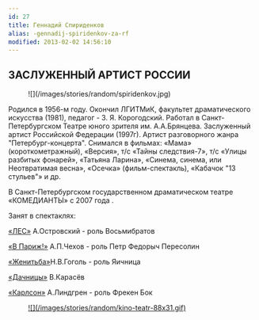 ```yaml
---
id: 27
title: Геннадий Спириденков
alias: -gennadij-spiridenkov-za-rf
modified: 2013-02-02 14:56:10
---
```


## ЗАСЛУЖЕННЫЙ АРТИСТ РОССИИ

<figure>
![](/images/stories/random/spiridenkov.jpg)
</figure>

Родился в 1956-м году. Окончил ЛГИТМиК, факультет драматического искусства (1981), педагог - З. Я. Корогодский. Работал в Санкт-Петербургском Театре юного зрителя им. А.А.Брянцева. Заслуженный артист Российской Федерации (1997г). Артист разговорного жанра "Петербург-концерта". Снимался в фильмах: «Мама» (короткометражный), «Версия», т/с «Тайны следствия-7», т/с «Улицы разбитых фонарей», «Татьяна Ларина», «Синема, синема, или Неотвратимая весна», «Осечка» (фильм-спектакль), «Кабачок "13 стульев"» и др.

В Санкт-Петербургском государственном драматическом театре «КОМЕДИАНТЫ» с 2007 года .

Занят в спектаклях:

[«ЛЕС»](91-les.html) А.Островский - роль Восьмибратов

[«В Париж!»](41-v-paris.html) А.П.Чехов - роль Петр Федорыч Пересолин

[«Женитьба»](69-genitba.html)Н.В.Гоголь - роль Яичница

[«Дачницы»](43-dachnici.html) В.Карасёв

[«Карлсон»](147-karlson.html) А.Линдгрен - роль Фрекен Бок

<figure><a href="http://www.kino-teatr.ru/kino/acter/m/ros/6427/bio/">
![](/images/stories/random/kino-teatr-88x31.gif)
</a></figure>

